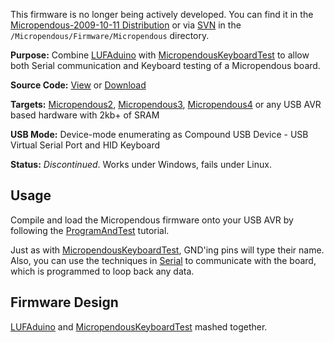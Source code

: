 This firmware is no longer being actively developed.  You can find it in the [Micropendous-2009-10-11 Distribution](http://micropendous.googlecode.com/files/Micropendous-2009-10-11.zip) or via [SVN](http://code.google.com/p/micropendous/source/checkout) in the `/Micropendous/Firmware/Micropendous` directory.

**Purpose:** Combine [LUFAduino](LUFAduino.md) with [MicropendousKeyboardTest](MicropendousKeyboardTest.md) to allow both Serial communication and Keyboard testing of a Micropendous board.

**Source Code:** [View](http://code.google.com/p/micropendous/source/browse/trunk/Micropendous/Firmware/Micropendous) or [Download](http://www.Micropendous.org/Distribution)

**Targets:** [Micropendous2](Micropendous2.md), [Micropendous3](Micropendous3.md), [Micropendous4](Micropendous4.md) or any USB AVR based hardware with 2kb+ of SRAM

**USB Mode:** Device-mode enumerating as Compound USB Device -  USB Virtual Serial Port and HID Keyboard

**Status:** _Discontinued_.  Works under Windows, fails under Linux.


## Usage ##

Compile and load the Micropendous firmware onto your USB AVR by following the [ProgramAndTest](ProgramAndTest.md) tutorial.

Just as with [MicropendousKeyboardTest](MicropendousKeyboardTest.md), GND'ing pins will type their name.  Also, you can use the techniques in [Serial](Serial.md) to communicate with the board, which is programmed to loop back any data.

## Firmware Design ##

[LUFAduino](LUFAduino.md) and [MicropendousKeyboardTest](MicropendousKeyboardTest.md) mashed together.